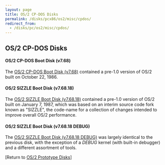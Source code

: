 ```yaml
---
layout: page
title: OS/2 CP-DOS Disks
permalink: /disks/pcx86/os2/misc/cpdos/
redirect_from:
  - /disks/pc/os2/misc/cpdos/
---
```


OS/2 CP-DOS Disks
---

#### OS/2 CP-DOS Boot Disk (v7.68)

The [OS/2 CP-DOS Boot Disk (v7.68)](/disks/pcx86/os2/misc/cpdos/86295/) contained a pre-1.0 version of OS/2 built on
October 22, 1986.

#### OS/2 SIZZLE Boot Disk (v7.68.18)

The [OS/2 SIZZLE Boot Disk (v7.68.18)](/disks/pcx86/os2/misc/cpdos/87007/) contained a pre-1.0 version of OS/2
built on January 7, 1987, which was based on an interim source code fork known as "SIZZLE", the code-name for a
collection of changes intended to improve overall OS/2 performance.

#### OS/2 SIZZLE Boot Disk (v7.68.18 DEBUG)

The [OS/2 SIZZLE Boot Disk (v7.68.18 DEBUG)](/disks/pcx86/os2/misc/cpdos/87007/debug/) was largely identical to the
previous disk, with the exception of a *DEBUG* kernel (with built-in debugger) and a different assortment of tools. 

[Return to [OS/2 Prototype Disks](/disks/pcx86/os2/misc/)]
